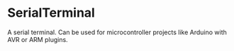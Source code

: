 SerialTerminal
==============

A serial terminal. Can be used for microcontroller projects like Arduino with AVR or ARM plugins.
